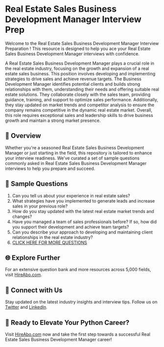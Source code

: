 # Real Estate Sales Business Development Manager Interview Prep

Welcome to the Real Estate Sales Business Development Manager Interview Preparation ! This resource is designed to help you ace your Real Estate Sales Business Development Manager interviews with confidence.

A Real Estate Sales Business Development Manager plays a crucial role in the real estate industry, focusing on the growth and expansion of a real estate sales business. This position involves developing and implementing strategies to drive sales and achieve revenue targets. The Business Development Manager identifies potential clients and builds strong relationships with them, understanding their needs and offering suitable real estate solutions. They collaborate closely with the sales team, providing guidance, training, and support to optimize sales performance. Additionally, they stay updated on market trends and competitor analysis to ensure the company remains competitive in the dynamic real estate market. Overall, this role requires exceptional sales and leadership skills to drive business growth and maintain a strong market presence.

## 🚀 Overview

Whether you're a seasoned Real Estate Sales Business Development Manager or just starting in the field, this repository is tailored to enhance your interview readiness. We've curated a set of sample questions commonly asked in Real Estate Sales Business Development Manager interviews to help you prepare and succeed.

## 📝 Sample Questions

1. Can you tell us about your experience in real estate sales?
2. What strategies have you implemented to generate leads and increase sales in your previous role?
3. How do you stay updated with the latest real estate market trends and changes?
4. Have you managed a team of sales professionals before? If so, how did you support their development and achieve team targets?
5. Can you describe your approach to developing and maintaining client relationships in the real estate industry?
6. [CLICK HERE FOR MORE QUESTIONS](https://hireabo.com/job/21_0_36/Real%20Estate%20Sales%20Business%20Development%20Manager)

## 🌐 Explore Further

For an extensive question bank and more resources across 5,000 fields, visit [HireAbo.com](https://www.hireabo.com).

## 📱 Connect with Us

Stay updated on the latest industry insights and interview tips. Follow us on [Twitter](https://twitter.com/hireabo) and [LinkedIn](https://www.linkedin.com/in/hire-abo-3609972a8/).

## 🚀 Ready to Elevate Your Python Career?

Visit [HireAbo.com](https://www.hireabo.com) now and take the first step towards a successful Real Estate Sales Business Development Manager career!